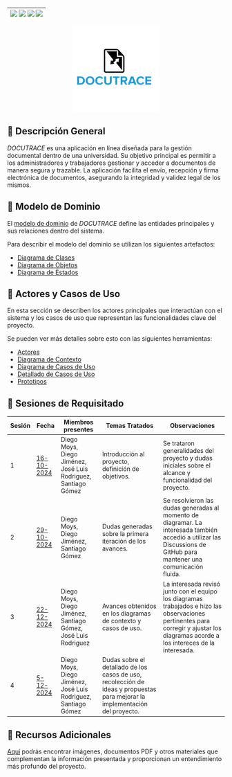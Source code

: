 <div align=right>

| [![](https://img.shields.io/badge/-Inicio-FFF?style=flat&logo=Emlakjet&logoColor=black)](/README.md) [![](https://img.shields.io/badge/-Modelo_de_Dominio-FFF?style=flat&logo=LiveChat&logoColor=black)](/docs/modeloDeDominio/) [![](https://img.shields.io/badge/-Actores_y_Casos_de_Uso-FFF?style=flat&logo=openstreetmap&logoColor=black)](/docs/casosDeUso/) [![](https://img.shields.io/badge/-Sesiones_de_Requisitado-FFF?style=flat&logo=Proton&logoColor=black)](/docs/sesiones/) |
|-:|

</div>

<p align="center">
  <img src="docs/recursos/imagenes/docutraceLogoNoBackground.png" alt="DOCUTRACE Logo" width="200">
</p>

## 🔰 Descripción General

*DOCUTRACE* es una aplicación en línea diseñada para la gestión documental dentro de una universidad. Su objetivo principal es permitir a los administradores y trabajadores gestionar y acceder a documentos de manera segura y trazable. La aplicación facilita el envío, recepción y firma electrónica de documentos, asegurando la integridad y validez legal de los mismos.

## 🔰 Modelo de Dominio

El [modelo de dominio](docs/modeloDeDominio/README.md) de *DOCUTRACE* define las entidades principales y sus relaciones dentro del sistema.

Para describir el modelo del dominio se utilizan los siguientes artefactos:

- [Diagrama de Clases](docs/modeloDeDominio/diagramaDeClases)
- [Diagrama de Objetos](docs/modeloDeDominio/diagramaDeObjetos)
- [Diagrama de Estados](docs/modeloDeDominio/diagramaDeEstados)

## 🔰 Actores y Casos de Uso

En esta sección se describen los actores principales que interactúan con el sistema y los casos de uso que representan las funcionalidades clave del proyecto.

Se pueden ver más detalles sobre esto con las siguientes herramientas:

- [Actores](docs/casosDeUso/actores/README.md)
- [Diagrama de Contexto](docs/casosDeUso/diagramaDeContexto/README.md)
- [Diagrama de Casos de Uso](docs/casosDeUso/diagramaCasosDeUso/README.md)
- [Detallado de Casos de Uso](docs/casosDeUso/detalladoCasosDeUso/README.md)
- [Prototipos](docs/casosDeUso/detalladoCasosDeUso/README.md)


## 🔰 Sesiones de Requisitado

| Sesión | Fecha | Miembros presentes | Temas Tratados | Observaciones |
|--------|-------|--------------------|----------------|---------------|
| 1      | [16-10-2024](docs/sesiones/16-10-2024/apuntesSesion.md)  | Diego Moys, Diego Jiménez, José Luis Rodriguez, Santiago Gómez | Introducción al proyecto, definición de objetivos.  | Se trataron generalidades del proyecto y dudas iniciales sobre el alcance y funcionalidad del proyecto.             |
| 2      | [29-10-2024](docs/sesiones/29-10-2024/apuntesSesion.md)  | Diego Moys, Diego Jiménez, Santiago Gómez | Dudas generadas sobre la primera iteración de los avances.  | Se resolvieron las dudas generadas al momento de diagramar. La interesada también accedió a utilizar las Discussions de GitHub para mantener una comunicación fluida. |             |
| 3      | [22-12-2024](docs/sesiones/22-11-2024/apuntesSesion.md)  | Diego Moys, Diego Jiménez, Santiago Gómez, José Luis Rodriguez | Avances obtenidos en los diagramas de contexto y casos de uso.  | La interesada revisó junto con el equipo los diagramas trabajados e hizo las observaciones pertinentes para corregir y ajustar los diagramas acorde a los intereces de la interesada. |
| 4      | [5-12-2024](docs/sesiones/5-12-2024/apuntesSesion.md)  | Diego Moys, Diego Jiménez, José Luis Rodriguez, Santiago Gómez | Dudas sobre el detallado de los casos de uso, recolección de ideas y propuestas para mejorar la implementación del proyecto.           |             |

## 🔰 Recursos Adicionales

[Aquí](docs/recursos/) podrás encontrar imágenes, documentos PDF y otros materiales que complementan la información presentada y proporcionan un entendimiento más profundo del proyecto.

